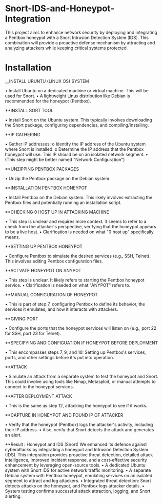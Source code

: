 # Snort-IDS-and-Honeypot-Integration
This project aims to enhance network security by deploying and integrating a Pentbox honeypot with a Snort Intrusion Detection System (IDS). This combination will provide a proactive defense mechanism by attracting and analyzing attackers while keeping critical systems protected.

# Installation


__INSTALL URUNTU (LINUX OS) SYSTEM 


•	Install Ubuntu on a dedicated machine or virtual machine. This will be used for Snort.
•	A lightweight Linux distribution like Debian is recommended for the honeypot (Pentbox).






**INSTALL SORT TOOL

•	Install Snort on the Ubuntu system. This typically involves downloading the Snort package, configuring dependencies, and compiling/installing.


**IP GATHERING 

•	Gather IP addresses:
o	Identify the IP address of the Ubuntu system where Snort is installed.
o	Determine the IP address that the Pentbox honeypot will use. This IP should be on an isolated network segment.
•	(This step might be better named "Network Configuration")



**UNZIPPING PENTBOX PACKAGES

•	Unzip the Pentbox package on the Debian system.


 

 
 


**INSTALLATION PENTBOX HONEYPOT

•	Install Pentbox on the Debian system. This likely involves extracting the Pentbox files and potentially running an installation script.


 
**CHECKING 0 HOST UP IN ATTACKING MACHINE

•	This step is unclear and requires more context. It seems to refer to a check from the attacker's perspective, verifying that the honeypot appears to be a live host.
•	Clarification is needed on what "0 host up" specifically means.

 





**SETTING UP  PENTBOX HONEYPOT

•	Configure Pentbox to simulate the desired services (e.g., SSH, Telnet). This involves editing Pentbox configuration files.


**ACTVATE HONEYPOT ON ANYPOT

•	This step is unclear. It likely refers to starting the Pentbox honeypot service.
•	Clarification is needed on what "ANYPOT" refers to.

 
**MANUAL CONFIGURATION OF HONEYPOT 

•	This is part of step 7, configuring Pentbox to define its behavior, the services it emulates, and how it interacts with attackers.
 



**GIVING PORT 

•	Configure the ports that the honeypot services will listen on (e.g., port 22 for SSH, port 23 for Telnet).

 

**SPECIFYING AND CONFIGUATION IF HONEYPOT BEFORE DEPLOYMENT 

•	This encompasses steps 7, 9, and 10: Setting up Pentbox's services, ports, and other settings before it's put into operation.
 

**ATTACK

•	Simulate an attack from a separate system to test the honeypot and Snort. This could involve using tools like Nmap, Metasploit, or manual attempts to connect to the honeypot services.

 

**AFTER DEPLOYMENT ATTACK

•	This is the same as step 12, attacking the honeypot to see if it works.


**CAPTURE IN HONEYPOT AND FOUND IP OF ATTACKER

•	Verify that the honeypot (Pentbox) logs the attacker's activity, including their IP address.
•	Also, verify that Snort detects the attack and generates an alert.

 



**Result : Honeypot and IDS (Snort)
We enhanced its defence against cyberattacks by integrating a honeypot and Intrusion Detection System (IDS). This integration provides proactive threat detection, detailed attack intelligence, improved incident response, and a cost-effective security enhancement by leveraging open-source tools.
•	A dedicated Ubuntu system with Snort IDS for active network traffic monitoring.
•	A separate Debian system with Pentbox honeypot, emulating services on an isolated segment to attract and log attackers.
•	Integrated threat detection: Snort detects attacks on the honeypot, and Pentbox logs attacker details.
•	System testing confirms successful attack attraction, logging, and Snort alerting.



